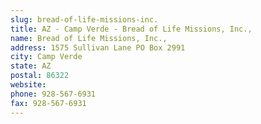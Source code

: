 ```yaml
---
slug: bread-of-life-missions-inc.
title: AZ - Camp Verde - Bread of Life Missions, Inc.,
name: Bread of Life Missions, Inc.,
address: 1575 Sullivan Lane PO Box 2991
city: Camp Verde
state: AZ
postal: 86322
website: 
phone: 928-567-6931
fax: 928-567-6931
---
```


